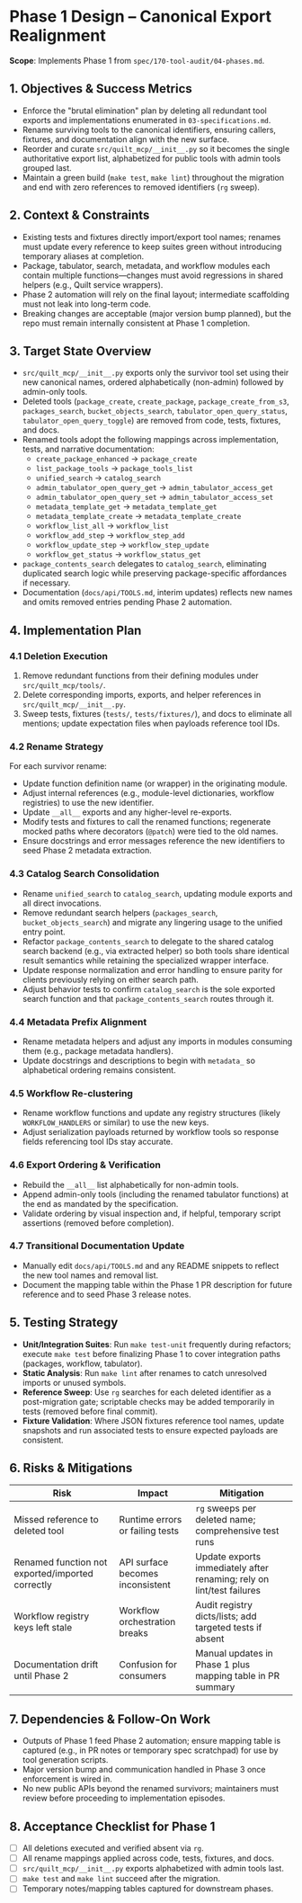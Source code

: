 <!-- markdownlint-disable MD013 -->
# Phase 1 Design – Canonical Export Realignment

**Scope**: Implements Phase 1 from `spec/170-tool-audit/04-phases.md`.

## 1. Objectives & Success Metrics

- Enforce the "brutal elimination" plan by deleting all redundant tool exports and implementations enumerated in `03-specifications.md`.
- Rename surviving tools to the canonical identifiers, ensuring callers, fixtures, and documentation align with the new surface.
- Reorder and curate `src/quilt_mcp/__init__.py` so it becomes the single authoritative export list, alphabetized for public tools with admin tools grouped last.
- Maintain a green build (`make test`, `make lint`) throughout the migration and end with zero references to removed identifiers (`rg` sweep).

## 2. Context & Constraints

- Existing tests and fixtures directly import/export tool names; renames must update every reference to keep suites green without introducing temporary aliases at completion.
- Package, tabulator, search, metadata, and workflow modules each contain multiple functions—changes must avoid regressions in shared helpers (e.g., Quilt service wrappers).
- Phase 2 automation will rely on the final layout; intermediate scaffolding must not leak into long-term code.
- Breaking changes are acceptable (major version bump planned), but the repo must remain internally consistent at Phase 1 completion.

## 3. Target State Overview

- `src/quilt_mcp/__init__.py` exports only the survivor tool set using their new canonical names, ordered alphabetically (non-admin) followed by admin-only tools.
- Deleted tools (`package_create`, `create_package`, `package_create_from_s3`, `packages_search`, `bucket_objects_search`, `tabulator_open_query_status`, `tabulator_open_query_toggle`) are removed from code, tests, fixtures, and docs.
- Renamed tools adopt the following mappings across implementation, tests, and narrative documentation:
  - `create_package_enhanced` → `package_create`
  - `list_package_tools` → `package_tools_list`
  - `unified_search` → `catalog_search`
  - `admin_tabulator_open_query_get` → `admin_tabulator_access_get`
  - `admin_tabulator_open_query_set` → `admin_tabulator_access_set`
  - `metadata_template_get` → `metadata_template_get`
  - `metadata_template_create` → `metadata_template_create`
  - `workflow_list_all` → `workflow_list`
  - `workflow_add_step` → `workflow_step_add`
  - `workflow_update_step` → `workflow_step_update`
  - `workflow_get_status` → `workflow_status_get`
- `package_contents_search` delegates to `catalog_search`, eliminating duplicated search logic while preserving package-specific affordances if necessary.
- Documentation (`docs/api/TOOLS.md`, interim updates) reflects new names and omits removed entries pending Phase 2 automation.

## 4. Implementation Plan

### 4.1 Deletion Execution

1. Remove redundant functions from their defining modules under `src/quilt_mcp/tools/`.
2. Delete corresponding imports, exports, and helper references in `src/quilt_mcp/__init__.py`.
3. Sweep tests, fixtures (`tests/`, `tests/fixtures/`), and docs to eliminate all mentions; update expectation files when payloads reference tool IDs.

### 4.2 Rename Strategy

For each survivor rename:

- Update function definition name (or wrapper) in the originating module.
- Adjust internal references (e.g., module-level dictionaries, workflow registries) to use the new identifier.
- Update `__all__` exports and any higher-level re-exports.
- Modify tests and fixtures to call the renamed functions; regenerate mocked paths where decorators (`@patch`) were tied to the old names.
- Ensure docstrings and error messages reference the new identifiers to seed Phase 2 metadata extraction.

### 4.3 Catalog Search Consolidation

- Rename `unified_search` to `catalog_search`, updating module exports and all direct invocations.
- Remove redundant search helpers (`packages_search`, `bucket_objects_search`) and migrate any lingering usage to the unified entry point.
- Refactor `package_contents_search` to delegate to the shared catalog search backend (e.g., via extracted helper) so both tools share identical result semantics while retaining the specialized wrapper interface.
- Update response normalization and error handling to ensure parity for clients previously relying on either search path.
- Adjust behavior tests to confirm `catalog_search` is the sole exported search function and that `package_contents_search` routes through it.

### 4.4 Metadata Prefix Alignment

- Rename metadata helpers and adjust any imports in modules consuming them (e.g., package metadata handlers).
- Update docstrings and descriptions to begin with `metadata_` so alphabetical ordering remains consistent.

### 4.5 Workflow Re-clustering

- Rename workflow functions and update any registry structures (likely `WORKFLOW_HANDLERS` or similar) to use the new keys.
- Adjust serialization payloads returned by workflow tools so response fields referencing tool IDs stay accurate.

### 4.6 Export Ordering & Verification

- Rebuild the `__all__` list alphabetically for non-admin tools.
- Append admin-only tools (including the renamed tabulator functions) at the end as mandated by the specification.
- Validate ordering by visual inspection and, if helpful, temporary script assertions (removed before completion).

### 4.7 Transitional Documentation Update

- Manually edit `docs/api/TOOLS.md` and any README snippets to reflect the new tool names and removal list.
- Document the mapping table within the Phase 1 PR description for future reference and to seed Phase 3 release notes.

## 5. Testing Strategy

- **Unit/Integration Suites**: Run `make test-unit` frequently during refactors; execute `make test` before finalizing Phase 1 to cover integration paths (packages, workflow, tabulator).
- **Static Analysis**: Run `make lint` after renames to catch unresolved imports or unused symbols.
- **Reference Sweep**: Use `rg` searches for each deleted identifier as a post-migration gate; scriptable checks may be added temporarily in tests (removed before final commit).
- **Fixture Validation**: Where JSON fixtures reference tool names, update snapshots and run associated tests to ensure expected payloads are consistent.

## 6. Risks & Mitigations

| Risk | Impact | Mitigation |
| --- | --- | --- |
| Missed reference to deleted tool | Runtime errors or failing tests | `rg` sweeps per deleted name; comprehensive test runs |
| Renamed function not exported/imported correctly | API surface becomes inconsistent | Update exports immediately after renaming; rely on lint/test failures |
| Workflow registry keys left stale | Workflow orchestration breaks | Audit registry dicts/lists; add targeted tests if absent |
| Documentation drift until Phase 2 | Confusion for consumers | Manual updates in Phase 1 plus mapping table in PR summary |

## 7. Dependencies & Follow-On Work

- Outputs of Phase 1 feed Phase 2 automation; ensure mapping table is captured (e.g., in PR notes or temporary spec scratchpad) for use by tool generation scripts.
- Major version bump and communication handled in Phase 3 once enforcement is wired in.
- No new public APIs beyond the renamed survivors; maintainers must review before proceeding to implementation episodes.

## 8. Acceptance Checklist for Phase 1

- [ ] All deletions executed and verified absent via `rg`.
- [ ] All rename mappings applied across code, tests, fixtures, and docs.
- [ ] `src/quilt_mcp/__init__.py` exports alphabetized with admin tools last.
- [ ] `make test` and `make lint` succeed after the migration.
- [ ] Temporary notes/mapping tables captured for downstream phases.
